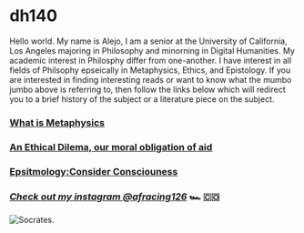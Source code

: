 # **dh140**
Hello world. My name is Alejo, I am a senior at the University of California, Los Angeles majoring in Philosophy and minorning in Digital Humanities. 
My academic interest in Philosphy differ from one-another. I have interest in all fields of Philsophy epseically in Metaphysics, Ethics, and Epistology. 
If you are interested in finding interesting reads or want to know what the mumbo jumbo above is referring to, then follow the links below which will redirect you to a brief history of the subject or a literature piece on the subject.

### **[What is Metaphysics](https://plato.stanford.edu/entries/aristotle-metaphysics/#WhatSubs)**

### **[An Ethical Dilema, our moral obligation of aid](https://www.givingwhatwecan.org/get-involved/videos-books-and-essays/famine-affluence-and-morality-peter-singer/#summary-of-famine-affluence-and-morality)**

### **[Epsitmology:Consider Consciouness](https://plato.stanford.edu/entries/consciousness/#CreCon)**

### *[Check out my instagram @afracing126](https://www.instagram.com/afracing126/)* :racing_car: :colombia:


![Socrates](http://www.vkmaheshwari.com/WP/wp-content/uploads/2016/04/socrates_22.jpg).

